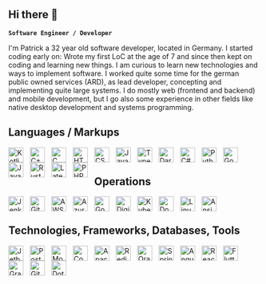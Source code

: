 ## Hi there 👋

**`Software Engineer / Developer`**

I'm Patrick a 32 year old software developer, located in Germany. I started coding early on: Wrote my first LoC 
at the age of 7 and since then kept on coding and learning new things. I am curious to learn new technologies and
ways to implement software.
I worked quite some time for the german public owned services (ARD), as lead developer, concepting and implementing
quite large systems. I do mostly web (frontend and backend) and mobile development, but I go also some experience
in other fields like native desktop development and systems programming.

## Languages / Markups
<img align="left" width="30px" style="padding-right:10px;" alt="Kotlin" src="https://cdn.jsdelivr.net/gh/devicons/devicon/icons/kotlin/kotlin-original.svg" />
<img align="left" width="30px" style="padding-right:10px;" alt="C++" src="https://cdn.jsdelivr.net/gh/devicons/devicon/icons/cplusplus/cplusplus-original.svg" />
<img align="left" width="30px" style="padding-right:10px;" alt="C" src="https://cdn.jsdelivr.net/gh/devicons/devicon/icons/c/c-original.svg" />
<img align="left" width="30px" style="padding-right:10px;" alt="HTML5" src="https://cdn.jsdelivr.net/gh/devicons/devicon/icons/html5/html5-original.svg" />
<img align="left" width="30px" style="padding-right:10px;" alt="CSS3" src="https://cdn.jsdelivr.net/gh/devicons/devicon/icons/css3/css3-original.svg" />
<img align="left" width="30px" style="padding-right:10px;" alt="JavaScript" src="https://cdn.jsdelivr.net/gh/devicons/devicon/icons/javascript/javascript-original.svg" />
<img align="left" width="30px" style="padding-right:10px;" alt="TypeScript" src="https://cdn.jsdelivr.net/gh/devicons/devicon/icons/typescript/typescript-original.svg" />
<img align="left" width="30px" style="padding-right:10px;" alt="Dart" src="https://cdn.jsdelivr.net/gh/devicons/devicon/icons/dart/dart-original.svg" />
<img align="left" width="30px" style="padding-right:10px;" alt="C#" src="https://cdn.jsdelivr.net/gh/devicons/devicon/icons/csharp/csharp-original.svg" />
<img align="left" width="30px" style="padding-right:10px;" alt="Python" src="https://cdn.jsdelivr.net/gh/devicons/devicon/icons/python/python-original.svg" />
<img align="left" width="30px" style="padding-right:10px;" alt="Go" src="https://cdn.jsdelivr.net/gh/devicons/devicon/icons/go/go-original.svg" />
<img align="left" width="30px" style="padding-right:10px;" alt="Java" src="https://cdn.jsdelivr.net/gh/devicons/devicon/icons/java/java-original.svg" />
<img align="left" width="30px" style="padding-right:10px;" alt="Rust" src="https://cdn.jsdelivr.net/gh/devicons/devicon/icons/rust/rust-plain.svg" />
<img align="left" width="30px" style="padding-right:10px;" alt="Latex" src="https://cdn.jsdelivr.net/gh/devicons/devicon/icons/latex/latex-original.svg" />
<img  align="left" width="30px" style="padding-right:10px;" alt="PHP" src="https://cdn.jsdelivr.net/gh/devicons/devicon/icons/php/php-original.svg" />
<br/>

#

## Operations
<img align="left" width="30px" style="padding-right:10px;" alt="Jenkins" src="https://cdn.jsdelivr.net/gh/devicons/devicon/icons/jenkins/jenkins-original.svg" />
<img align="left" width="30px" style="padding-right:10px;" alt="GitHub" src="https://cdn.jsdelivr.net/gh/devicons/devicon/icons/github/github-original.svg" />
<img align="left" width="30px" style="padding-right:10px;" alt="AWS" src="https://cdn.jsdelivr.net/gh/devicons/devicon/icons/amazonwebservices/amazonwebservices-original.svg" />
<img align="left" width="30px" style="padding-right:10px;" alt="Azure" src="https://cdn.jsdelivr.net/gh/devicons/devicon/icons/azure/azure-original.svg" />
<img align="left" width="30px" style="padding-right:10px;" alt="Google Cloud" src="https://cdn.jsdelivr.net/gh/devicons/devicon/icons/googlecloud/googlecloud-original.svg" />
<img align="left" width="30px" style="padding-right:10px;" alt="Digital Ocean" src="https://cdn.jsdelivr.net/gh/devicons/devicon/icons/digitalocean/digitalocean-original.svg" />
<img align="left" width="30px" style="padding-right:10px;" alt="Kubernetes" src="https://cdn.jsdelivr.net/gh/devicons/devicon/icons/kubernetes/kubernetes-plain.svg" />
<img align="left" width="30px" style="padding-right:10px;" alt="Docker" src="https://cdn.jsdelivr.net/gh/devicons/devicon/icons/docker/docker-original.svg" />
<img align="left" width="30px" style="padding-right:10px;" alt="Linux" src="https://cdn.jsdelivr.net/gh/devicons/devicon/icons/linux/linux-original.svg" />
<img  align="left" width="30px" style="padding-right:10px;" alt="Ansible" src="https://cdn.jsdelivr.net/gh/devicons/devicon/icons/ansible/ansible-original.svg" />
<br/>

#

## Technologies, Frameworks, Databases, Tools
<img align="left" width="30px" style="padding-right:10px;" alt="Jetbrains" src="https://cdn.jsdelivr.net/gh/devicons/devicon/icons/jetbrains/jetbrains-original.svg" />
<img align="left" width="30px" style="padding-right:10px;" alt="Postgresql" src="https://cdn.jsdelivr.net/gh/devicons/devicon/icons/postgresql/postgresql-original.svg" />
<img align="left" width="30px" style="padding-right:10px;" alt="MongoDB" src="https://cdn.jsdelivr.net/gh/devicons/devicon/icons/mongodb/mongodb-original.svg" />
<img align="left" width="30px" style="padding-right:10px;" alt="CouchDB" src="https://cdn.jsdelivr.net/gh/devicons/devicon/icons/couchdb/couchdb-original.svg" />
<img align="left" width="30px" style="padding-right:10px;" alt="Apache Kafka" src="https://cdn.jsdelivr.net/gh/devicons/devicon/icons/apachekafka/apachekafka-original.svg" />
<img align="left" width="30px" style="padding-right:10px;" alt="Redis" src="https://cdn.jsdelivr.net/gh/devicons/devicon/icons/redis/redis-original.svg" />
<img align="left" width="30px" style="padding-right:10px;" alt="Oracle" src="https://cdn.jsdelivr.net/gh/devicons/devicon/icons/oracle/oracle-original.svg" />
<img align="left" width="30px" style="padding-right:10px;" alt="Spring" src="https://cdn.jsdelivr.net/gh/devicons/devicon/icons/spring/spring-original.svg" />
<img align="left" width="30px" style="padding-right:10px;" alt="AngularJS" src="https://cdn.jsdelivr.net/gh/devicons/devicon/icons/angularjs/angularjs-original.svg" />
<img align="left" width="30px" style="padding-right:10px;" alt="React" src="https://cdn.jsdelivr.net/gh/devicons/devicon/icons/react/react-original.svg" />
<img align="left" width="30px" style="padding-right:10px;" alt="Flutter" src="https://cdn.jsdelivr.net/gh/devicons/devicon/icons/flutter/flutter-original.svg" />
<img align="left" width="30px" style="padding-right:10px;" alt="Gradle" src="https://cdn.jsdelivr.net/gh/devicons/devicon/icons/gradle/gradle-plain.svg" />
<img align="left" width="30px" style="padding-right:10px;" alt="Git" src="https://cdn.jsdelivr.net/gh/devicons/devicon/icons/git/git-original.svg" />
<img align="left" width="30px" style="padding-right:10px;" alt="Dotnet" src="https://cdn.jsdelivr.net/gh/devicons/devicon/icons/dot-net/dot-net-original.svg" />
<br/>

#



